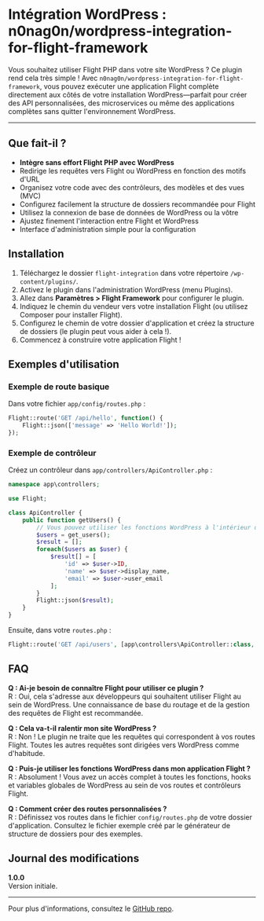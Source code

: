 # Intégration WordPress : n0nag0n/wordpress-integration-for-flight-framework

Vous souhaitez utiliser Flight PHP dans votre site WordPress ? Ce plugin rend cela très simple ! Avec `n0nag0n/wordpress-integration-for-flight-framework`, vous pouvez exécuter une application Flight complète directement aux côtés de votre installation WordPress—parfait pour créer des API personnalisées, des microservices ou même des applications complètes sans quitter l'environnement WordPress.

---

## Que fait-il ?

- **Intègre sans effort Flight PHP avec WordPress**
- Redirige les requêtes vers Flight ou WordPress en fonction des motifs d'URL
- Organisez votre code avec des contrôleurs, des modèles et des vues (MVC)
- Configurez facilement la structure de dossiers recommandée pour Flight
- Utilisez la connexion de base de données de WordPress ou la vôtre
- Ajustez finement l'interaction entre Flight et WordPress
- Interface d'administration simple pour la configuration

## Installation

1. Téléchargez le dossier `flight-integration` dans votre répertoire `/wp-content/plugins/`.
2. Activez le plugin dans l'administration WordPress (menu Plugins).
3. Allez dans **Paramètres > Flight Framework** pour configurer le plugin.
4. Indiquez le chemin du vendeur vers votre installation Flight (ou utilisez Composer pour installer Flight).
5. Configurez le chemin de votre dossier d'application et créez la structure de dossiers (le plugin peut vous aider à cela !).
6. Commencez à construire votre application Flight !

## Exemples d'utilisation

### Exemple de route basique
Dans votre fichier `app/config/routes.php` :

```php
Flight::route('GET /api/hello', function() {
    Flight::json(['message' => 'Hello World!']);
});
```

### Exemple de contrôleur

Créez un contrôleur dans `app/controllers/ApiController.php` :

```php
namespace app\controllers;

use Flight;

class ApiController {
    public function getUsers() {
        // Vous pouvez utiliser les fonctions WordPress à l'intérieur de Flight !
        $users = get_users();
        $result = [];
        foreach($users as $user) {
            $result[] = [
                'id' => $user->ID,
                'name' => $user->display_name,
                'email' => $user->user_email
            ];
        }
        Flight::json($result);
    }
}
```

Ensuite, dans votre `routes.php` :

```php
Flight::route('GET /api/users', [app\controllers\ApiController::class, 'getUsers']);
```

## FAQ

**Q : Ai-je besoin de connaître Flight pour utiliser ce plugin ?**  
R : Oui, cela s'adresse aux développeurs qui souhaitent utiliser Flight au sein de WordPress. Une connaissance de base du routage et de la gestion des requêtes de Flight est recommandée.

**Q : Cela va-t-il ralentir mon site WordPress ?**  
R : Non ! Le plugin ne traite que les requêtes qui correspondent à vos routes Flight. Toutes les autres requêtes sont dirigées vers WordPress comme d'habitude.

**Q : Puis-je utiliser les fonctions WordPress dans mon application Flight ?**  
R : Absolument ! Vous avez un accès complet à toutes les fonctions, hooks et variables globales de WordPress au sein de vos routes et contrôleurs Flight.

**Q : Comment créer des routes personnalisées ?**  
R : Définissez vos routes dans le fichier `config/routes.php` de votre dossier d'application. Consultez le fichier exemple créé par le générateur de structure de dossiers pour des exemples.

## Journal des modifications

**1.0.0**  
Version initiale.

---

Pour plus d'informations, consultez le [GitHub repo](https://github.com/n0nag0n/wordpress-integration-for-flight-framework).
